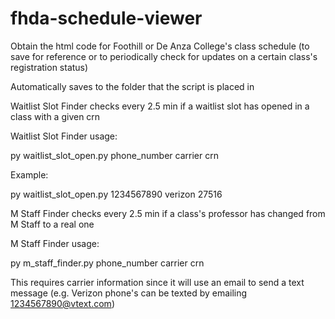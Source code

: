 # fhda-schedule-viewer

Obtain the html code for Foothill or De Anza College's class schedule (to save for reference or to periodically check for updates on a certain class's registration status)

Automatically saves to the folder that the script is placed in

Waitlist Slot Finder checks every 2.5 min if a waitlist slot has opened in a class with a given crn

Waitlist Slot Finder usage:

py waitlist_slot_open.py phone_number carrier crn

Example:

py waitlist_slot_open.py 1234567890 verizon 27516

M Staff Finder checks every 2.5 min if a class's professor has changed from M Staff to a real one

M Staff Finder usage:

py m_staff_finder.py phone_number carrier crn

This requires carrier information since it will use an email to send a text message (e.g. Verizon phone's can be texted by emailing 1234567890@vtext.com)
